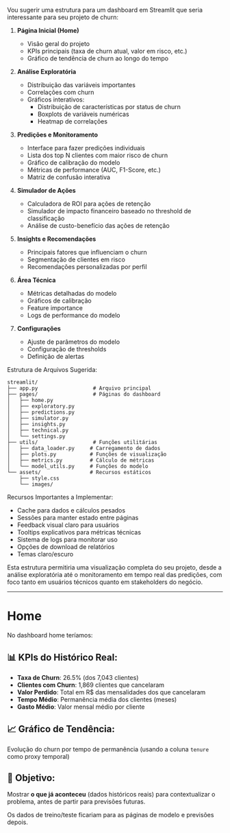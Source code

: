 Vou sugerir uma estrutura para um dashboard em Streamlit que seria interessante para seu projeto de churn:

1. **Página Inicial (Home)**
   - Visão geral do projeto
   - KPIs principais (taxa de churn atual, valor em risco, etc.)
   - Gráfico de tendência de churn ao longo do tempo

2. **Análise Exploratória**
   - Distribuição das variáveis importantes
   - Correlações com churn
   - Gráficos interativos:
     - Distribuição de características por status de churn
     - Boxplots de variáveis numéricas
     - Heatmap de correlações

3. **Predições e Monitoramento**
   - Interface para fazer predições individuais
   - Lista dos top N clientes com maior risco de churn
   - Gráfico de calibração do modelo
   - Métricas de performance (AUC, F1-Score, etc.)
   - Matriz de confusão interativa

4. **Simulador de Ações**
   - Calculadora de ROI para ações de retenção
   - Simulador de impacto financeiro baseado no threshold de classificação
   - Análise de custo-benefício das ações de retenção

5. **Insights e Recomendações**
   - Principais fatores que influenciam o churn
   - Segmentação de clientes em risco
   - Recomendações personalizadas por perfil

6. **Área Técnica**
   - Métricas detalhadas do modelo
   - Gráficos de calibração
   - Feature importance
   - Logs de performance do modelo

7. **Configurações**
   - Ajuste de parâmetros do modelo
   - Configuração de thresholds
   - Definição de alertas

Estrutura de Arquivos Sugerida:
```
streamlit/
├── app.py                  # Arquivo principal
├── pages/                  # Páginas do dashboard
│   ├── home.py
│   ├── exploratory.py
│   ├── predictions.py
│   ├── simulator.py
│   ├── insights.py
│   ├── technical.py
│   └── settings.py
├── utils/                  # Funções utilitárias
│   ├── data_loader.py     # Carregamento de dados
│   ├── plots.py           # Funções de visualização
│   ├── metrics.py         # Cálculo de métricas
│   └── model_utils.py     # Funções do modelo
└── assets/                # Recursos estáticos
    ├── style.css
    └── images/
```

Recursos Importantes a Implementar:
- Cache para dados e cálculos pesados
- Sessões para manter estado entre páginas
- Feedback visual claro para usuários
- Tooltips explicativos para métricas técnicas
- Sistema de logs para monitorar uso
- Opções de download de relatórios
- Temas claro/escuro

Esta estrutura permitiria uma visualização completa do seu projeto, desde a análise exploratória até o monitoramento em tempo real das predições, com foco tanto em usuários técnicos quanto em stakeholders do negócio.

---
# Home

No dashboard home teríamos:

## 📊 **KPIs do Histórico Real:**
- **Taxa de Churn**: 26.5% (dos 7,043 clientes)
- **Clientes com Churn**: 1,869 clientes que cancelaram
- **Valor Perdido**: Total em R$ das mensalidades dos que cancelaram
- **Tempo Médio**: Permanência média dos clientes (meses)
- **Gasto Médio**: Valor mensal médio por cliente

## 📈 **Gráfico de Tendência:**
Evolução do churn por tempo de permanência (usando a coluna `tenure` como proxy temporal)

## 🎯 **Objetivo:**
Mostrar **o que já aconteceu** (dados históricos reais) para contextualizar o problema, antes de partir para previsões futuras.

Os dados de treino/teste ficariam para as páginas de modelo e previsões depois.
        
        